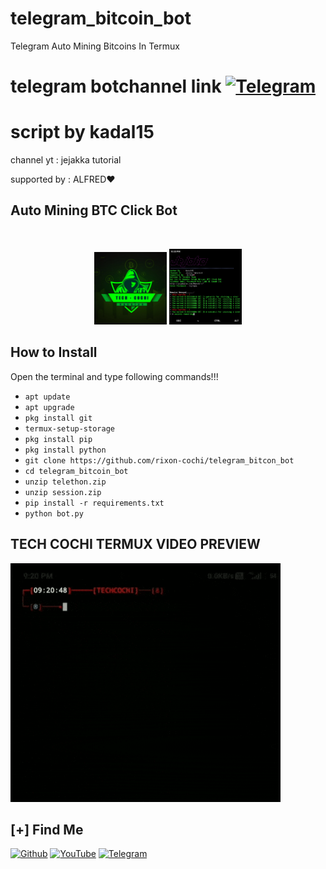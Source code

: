 # telegram_bitcoin_bot

Telegram Auto Mining Bitcoins In Termux

# telegram botchannel link [![Telegram](https://img.shields.io/badge/telegram-TECH--COCHI-green?style=for-the-badge&logo=telegram)](https://t.me/BitcoinClick_bot?start=fHQR)

# script by kadal15

channel yt : jejakka tutorial

supported by : ALFRED❤️

## Auto Mining BTC Click Bot

<br>
<p align="center">
<img width="23%" src="20200425_125720.png"/>
<img width="23%" src="IMG_20200507_224306.jpg"/>
</p>

## How to Install

Open the terminal and type following commands!!!

* ```apt update```
* ```apt upgrade```
* ```pkg install git```
* ```termux-setup-storage```
* ```pkg install pip```
* ```pkg install python```
* ```git clone https://github.com/rixon-cochi/telegram_bitcon_bot```
* ```cd telegram_bitcoin_bot```
* ```unzip telethon.zip```
* ```unzip session.zip```
* ```pip install -r requirements.txt```
* ```python bot.py```

## TECH COCHI TERMUX VIDEO PREVIEW

![](Telebot.gif)


## [+] Find Me

[![Github](https://img.shields.io/badge/Github-TECH--COCHI-green?style=for-the-badge&logo=github)](https://github.com/rixon-cochi)
[![YouTube](https://img.shields.io/badge/youtube-TECH--COCHI-green?style=for-the-badge&logo=youtube)](https://www.youtube.com/channel/UCdUnJ0qjDZ-psQYtgyoEl9Q)
[![Telegram](https://img.shields.io/badge/telegram-TECH--COCHI-green?style=for-the-badge&logo=telegram)](https://t.me/techcochiyoutuber)
 



